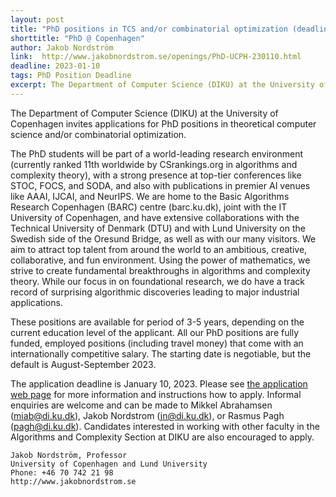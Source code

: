 ```yaml
---
layout: post
title: "PhD positions in TCS and/or combinatorial optimization (deadline January 10, 2023)"
shorttitle: "PhD @ Copenhagen"
author: Jakob Nordström
link:  http://www.jakobnordstrom.se/openings/PhD-UCPH-230110.html
deadline: 2023-01-10
tags: PhD Position Deadline
excerpt: The Department of Computer Science (DIKU) at the University of Copenhagen invites applications for PhD positions in theoretical computer science and/or combinatorial optimization.
---
```


The Department of Computer Science (DIKU) at the University of Copenhagen invites applications for PhD positions in theoretical computer science and/or combinatorial optimization.
 
The PhD students will be part of a world-leading research environment (currently ranked 11th worldwide by CSrankings.org in algorithms and complexity theory), with a strong presence at top-tier conferences like STOC, FOCS, and SODA, and also with publications in premier AI venues like AAAI, IJCAI, and NeurIPS. We are home to the Basic Algorithms Research Copenhagen (BARC) centre (barc.ku.dk), joint with the IT University of Copenhagen, and have extensive collaborations with the Technical University of Denmark (DTU) and with Lund University on the Swedish side of the Oresund Bridge, as well as with our many visitors. We aim to attract top talent from around the world to an ambitious, creative, collaborative, and fun environment. Using the power of mathematics, we strive to create fundamental breakthroughs in algorithms and complexity theory. While our focus in on foundational research, we do have a track record of surprising algorithmic discoveries leading to major industrial applications.
 
These positions are available for period of 3-5 years, depending on the current education level of the applicant. All our PhD positions are fully funded, employed positions (including travel money) that come with an internationally competitive salary. The starting date is negotiable, but the default is August-September 2023.
 
The application deadline is January 10, 2023. Please see [the application web page](http://www.jakobnordstrom.se/openings/PhD-UCPH-230110.html) for more information and instructions how to apply. Informal enquiries are welcome and can be made to Mikkel Abrahamsen (miab@di.ku.dk), Jakob Nordstrom (jn@di.ku.dk), or Rasmus Pagh (pagh@di.ku.dk). Candidates interested in working with other faculty in the Algorithms and Complexity Section at DIKU are also encouraged to apply.
 

    Jakob Nordström, Professor
    University of Copenhagen and Lund University
    Phone: +46 70 742 21 98
    http://www.jakobnordstrom.se